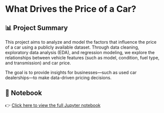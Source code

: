 # What Drives the Price of a Car?

## 📊 Project Summary

This project aims to analyze and model the factors that influence the price of a car using a publicly available dataset. Through data cleaning, exploratory data analysis (EDA), and regression modeling, we explore the relationships between vehicle features (such as model, condition, fuel type, and transmission) and car price.

The goal is to provide insights for businesses—such as used car dealerships—to make data-driven pricing decisions.

## 🔗 Notebook

👉 [Click here to view the full Jupyter notebook](https://github.com/AriAlas/ml-price-of-car-analysis/blob/main/practical_application_II_starter/what-drives-the-price-of-a-car.ipynb)
